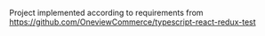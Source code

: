 Project implemented according to requirements from https://github.com/OneviewCommerce/typescript-react-redux-test
